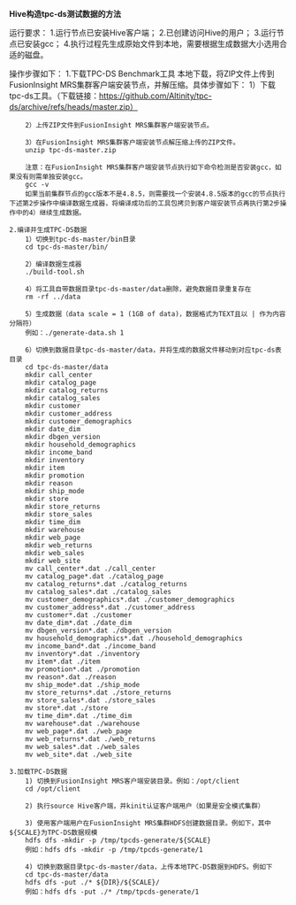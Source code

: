 **Hive构造tpc-ds测试数据的方法**

运行要求：
    1.运行节点已安装Hive客户端；
    2.已创建访问Hive的用户；
    3.运行节点已安装gcc；
    4.执行过程先生成原始文件到本地，需要根据生成数据大小选用合适的磁盘。

操作步骤如下：
    1.下载TPC-DS Benchmark工具
        本地下载，将ZIP文件上传到FusionInsight MRS集群客户端安装节点，并解压缩。具体步骤如下：
        1）下载tpc-ds工具。（下载链接：https://github.com/Altinity/tpc-ds/archive/refs/heads/master.zip）

        2）上传ZIP文件到FusionInsight MRS集群客户端安装节点。
    
        3）在FusionInsight MRS集群客户端安装节点解压缩上传的ZIP文件。
        unzip tpc-ds-master.zip
    
        注意：在FusionInsight MRS集群客户端安装节点执行如下命令检测是否安装gcc，如果没有则需单独安装gcc。
        gcc -v
        如果当前集群节点的gcc版本不是4.8.5，则需要找一个安装4.8.5版本的gcc的节点执行下述第2步操作中编译数据生成器，将编译成功后的工具包拷贝到客户端安装节点再执行第2步操作中的4）继续生成数据。
    
    2.编译并生成TPC-DS数据
        1）切换到tpc-ds-master/bin目录
        cd tpc-ds-master/bin/
    
        2）编译数据生成器
        ./build-tool.sh
    
        4）将工具自带数据目录tpc-ds-master/data删除，避免数据目录重复存在
        rm -rf ../data
    
        5）生成数据（data scale = 1 (1GB of data)，数据格式为TEXT且以 | 作为内容分隔符）
        例如：./generate-data.sh 1
    
        6）切换到数据目录tpc-ds-master/data，并将生成的数据文件移动到对应tpc-ds表目录
        cd tpc-ds-master/data
        mkdir call_center
        mkdir catalog_page
        mkdir catalog_returns
        mkdir catalog_sales
        mkdir customer
        mkdir customer_address
        mkdir customer_demographics
        mkdir date_dim
        mkdir dbgen_version
        mkdir household_demographics
        mkdir income_band
        mkdir inventory
        mkdir item
        mkdir promotion
        mkdir reason
        mkdir ship_mode
        mkdir store
        mkdir store_returns
        mkdir store_sales
        mkdir time_dim
        mkdir warehouse
        mkdir web_page
        mkdir web_returns
        mkdir web_sales
        mkdir web_site
        mv call_center*.dat ./call_center
        mv catalog_page*.dat ./catalog_page
        mv catalog_returns*.dat ./catalog_returns
        mv catalog_sales*.dat ./catalog_sales
        mv customer_demographics*.dat ./customer_demographics
        mv customer_address*.dat ./customer_address
        mv customer*.dat ./customer
        mv date_dim*.dat ./date_dim
        mv dbgen_version*.dat ./dbgen_version
        mv household_demographics*.dat ./household_demographics
        mv income_band*.dat ./income_band
        mv inventory*.dat ./inventory
        mv item*.dat ./item
        mv promotion*.dat ./promotion
        mv reason*.dat ./reason
        mv ship_mode*.dat ./ship_mode
        mv store_returns*.dat ./store_returns
        mv store_sales*.dat ./store_sales
        mv store*.dat ./store
        mv time_dim*.dat ./time_dim
        mv warehouse*.dat ./warehouse
        mv web_page*.dat ./web_page
        mv web_returns*.dat ./web_returns
        mv web_sales*.dat ./web_sales
        mv web_site*.dat ./web_site
    
    3.加载TPC-DS数据
        1) 切换到FusionInsight MRS客户端安装目录。例如：/opt/client
        cd /opt/client
    
        2) 执行source Hive客户端，并kinit认证客户端用户（如果是安全模式集群）
    
        3) 使用客户端用户在FusionInsight MRS集群HDFS创建数据目录。例如下，其中${SCALE}为TPC-DS数据规模
        hdfs dfs -mkdir -p /tmp/tpcds-generate/${SCALE}
        例如：hdfs dfs -mkdir -p /tmp/tpcds-generate/1
    
        4) 切换到数据目录tpc-ds-master/data，上传本地TPC-DS数据到HDFS。例如下
        cd tpc-ds-master/data
        hdfs dfs -put ./* ${DIR}/${SCALE}/
        例如：hdfs dfs -put ./* /tmp/tpcds-generate/1
